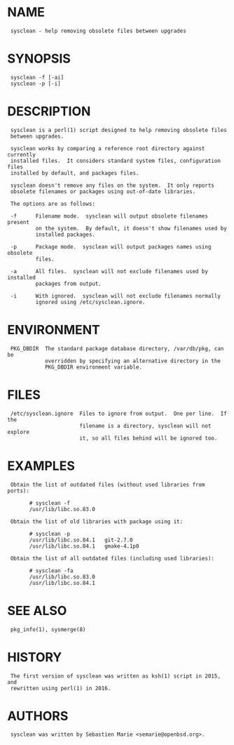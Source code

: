 
# NAME
     sysclean - help removing obsolete files between upgrades

# SYNOPSIS
     sysclean -f [-ai]
     sysclean -p [-i]

# DESCRIPTION
     sysclean is a perl(1) script designed to help removing obsolete files
     between upgrades.

     sysclean works by comparing a reference root directory against currently
     installed files.  It considers standard system files, configuration files
     installed by default, and packages files.

     sysclean doesn't remove any files on the system.  It only reports
     obsolete filenames or packages using out-of-date libraries.

     The options are as follows:

     -f      Filename mode.  sysclean will output obsolete filenames present
             on the system.  By default, it doesn't show filenames used by
             installed packages.

     -p      Package mode.  sysclean will output packages names using obsolete
             files.

     -a      All files.  sysclean will not exclude filenames used by installed
             packages from output.

     -i      With ignored.  sysclean will not exclude filenames normally
             ignored using /etc/sysclean.ignore.

# ENVIRONMENT
     PKG_DBDIR  The standard package database directory, /var/db/pkg, can be
                overridden by specifying an alternative directory in the
                PKG_DBDIR environment variable.

# FILES
     /etc/sysclean.ignore  Files to ignore from output.  One per line.  If the
                           filename is a directory, sysclean will not explore
                           it, so all files behind will be ignored too.

# EXAMPLES
     Obtain the list of outdated files (without used libraries from ports):

           # sysclean -f
           /usr/lib/libc.so.83.0

     Obtain the list of old libraries with package using it:

           # sysclean -p
           /usr/lib/libc.so.84.1   git-2.7.0
           /usr/lib/libc.so.84.1   gmake-4.1p0

     Obtain the list of all outdated files (including used libraries):

           # sysclean -fa
           /usr/lib/libc.so.83.0
           /usr/lib/libc.so.84.1

# SEE ALSO
     pkg_info(1), sysmerge(8)

# HISTORY
     The first version of sysclean was written as ksh(1) script in 2015, and
     rewritten using perl(1) in 2016.

# AUTHORS
     sysclean was written by Sebastien Marie <semarie@openbsd.org>.

